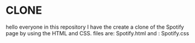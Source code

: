 # CLONE 
hello everyone in this repository I have the create a clone of the Spotify page by using the HTML and CSS.
files are: Spotify.html
and      : Spotify.css

